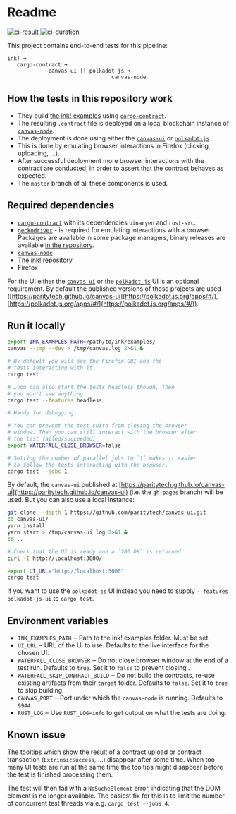 # Readme

[![ci-result][a1]][a2] [![ci-duration][b1]][b2]

[a1]: https://gitlab.parity.io/parity/ink-waterfall/badges/master/pipeline.svg
[a2]: https://gitlab.parity.io/parity/ink-waterfall/pipelines
[b1]: https://img.shields.io/badge/dynamic/json.svg?label=ci%20execution%20time&url=https://gitlab.parity.io/parity/ink-waterfall/-/jobs/artifacts/master/raw/badge.json?job=build_badge&query=duration&colorB=brightgreen
[b2]: https://gitlab.parity.io/parity/ink-waterfall/pipelines

This project contains end-to-end tests for this pipeline:

```
ink! ➜
   cargo-contract ➜
             canvas-ui || polkadot-js ➜
                                 canvas-node
```


## How the tests in this repository work

* They build [the ink! examples](https://github.com/paritytech/ink/tree/master/examples)
  using [`cargo-contract`](https://github.com/paritytech/cargo-contract).
* The resulting `.contract` file is deployed on a local blockchain instance of
  [`canvas-node`](https://github.com/paritytech/canvas-node).
* The deployment is done using either the [`canvas-ui`](https://github.com/paritytech/canvas-ui)
  or [`polkadot-js`](https://github.com/polkadot-js/apps).
* This is done by emulating browser interactions in Firefox (clicking, uploading, …).
* After successful deployment more browser interactions with the contract are
  conducted, in order to assert that the contract behaves as expected.
* The `master` branch of all these components is used.


## Required dependencies

* [`cargo-contract`](https://github.com/paritytech/cargo-contract#installation) with its dependencies
  `binaryen` and `rust-src`.
* [`geckodriver`](https://github.com/mozilla/geckodriver/) - is required for emulating interactions with
  a browser. Packages are available in some package managers, binary releases are available
  [in the repository](https://github.com/mozilla/geckodriver/releases).
* [`canvas-node`](https://paritytech.github.io/ink-docs/getting-started/setup#installing-the-canvas-node)
* [The ink! repository](https://github.com/paritytech/ink)
* Firefox

For the UI either the [`canvas-ui`](https://github.com/paritytech/canvas-ui) 
or the [`polkadot-js`](https://github.com/polkadot-js/apps) UI is an optional
requirement. By default the published versions of those projects are used
([https://paritytech.github.io/canvas-ui](https://polkadot.js.org/apps/#/), 
[https://polkadot.js.org/apps/#/](https://polkadot.js.org/apps/#/)).


## Run it locally

```bash
export INK_EXAMPLES_PATH=/path/to/ink/examples/
canvas --tmp --dev > /tmp/canvas.log 2>&1 &

# By default you will see the Firefox GUI and the
# tests interacting with it.
cargo test 

# …you can also start the tests headless though, then
# you won't see anything.
cargo test --features headless

# Handy for debugging:

# You can prevent the test suite from closing the browser
# window. Then you can still interact with the browser after
# the test failed/succeeded. 
export WATERFALL_CLOSE_BROWSER=false

# Setting the number of parallel jobs to `1` makes it easier
# to follow the tests interacting with the browser.
cargo test --jobs 1
```

By default, the `canvas-ui` published at [https://paritytech.github.io/canvas-ui](https://paritytech.github.io/canvas-ui)
(i.e. the `gh-pages` branch) will be used. But you can also use a local instance:

```bash
git clone --depth 1 https://github.com/paritytech/canvas-ui.git
cd canvas-ui/
yarn install
yarn start > /tmp/canvas-ui.log 2>&1 &
cd ..

# Check that the UI is ready and a `200 OK` is returned.
curl -I http://localhost:3000/

export UI_URL="http://localhost:3000"
cargo test
```

If you want to use the `polkadot-js` UI instead you need to
supply `--features polkadot-js-ui` to `cargo test`.


## Environment variables

* `INK_EXAMPLES_PATH` ‒ Path to the ink! examples folder. Must be set.
* `UI_URL` ‒ URL of the UI to use. Defaults to the live interface for the chosen UI.
* `WATERFALL_CLOSE_BROWSER` ‒ Do not close browser window at the end of a test run.
  Defaults to `true`. Set it to `false` to prevent closing .
* `WATERFALL_SKIP_CONTRACT_BUILD` ‒ Do not build the contracts, re-use existing artifacts
  from their `target` folder. Defaults to `false`. Set it to `true` to skip building.
* `CANVAS_PORT` ‒ Port under which the `canvas-node` is running. Defaults to `9944`.
* `RUST_LOG` ‒ Use `RUST_LOG=info` to get output on what the tests are doing.


## Known issue

The tooltips which show the result of a contract upload or contract
transaction (`ExtrinsicSuccess`, …) disappear after some time. When too
many UI tests are run at the same time the tooltips might disappear
before the test is finished processing them.

The test will then fail with a `NoSucheElement` error, indicating that
the DOM element is no longer available. The easiest fix for this is to
limit the number of concurrent test threads via e.g. `cargo test --jobs 4`.